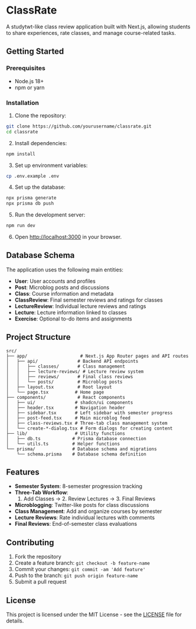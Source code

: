 # ClassRate

A studytwt-like class review application built with Next.js, allowing students to share experiences, rate classes, and manage course-related tasks.

## Getting Started

### Prerequisites

- Node.js 18+ 
- npm or yarn

### Installation

1. Clone the repository:
```bash
git clone https://github.com/yourusername/classrate.git
cd classrate
```

2. Install dependencies:
```bash
npm install
```

3. Set up environment variables:
```bash
cp .env.example .env
```

4. Set up the database:
```bash
npx prisma generate
npx prisma db push
```

5. Run the development server:
```bash
npm run dev
```

6. Open [http://localhost:3000](http://localhost:3000) in your browser.

## Database Schema

The application uses the following main entities:

- **User**: User accounts and profiles
- **Post**: Microblog posts and discussions  
- **Class**: Course information and metadata
- **ClassReview**: Final semester reviews and ratings for classes
- **LectureReview**: Individual lecture reviews and ratings
- **Lecture**: Lecture information linked to classes
- **Exercise**: Optional to-do items and assignments

## Project Structure

```
src/
├── app/                    # Next.js App Router pages and API routes
│   ├── api/               # Backend API endpoints
│   │   ├── classes/       # Class management
│   │   ├── lecture-reviews/ # Lecture review system  
│   │   ├── reviews/       # Final class reviews
│   │   └── posts/         # Microblog posts
│   ├── layout.tsx         # Root layout
│   └── page.tsx          # Home page
├── components/            # React components
│   ├── ui/               # shadcn/ui components
│   ├── header.tsx        # Navigation header
│   ├── sidebar.tsx       # Left sidebar with semester progress
│   ├── post-feed.tsx     # Main microblog feed
│   ├── class-reviews.tsx # Three-tab class management system
│   └── create-*-dialog.tsx # Form dialogs for creating content
├── lib/                  # Utility functions
│   ├── db.ts            # Prisma database connection
│   └── utils.ts         # Helper functions
└── prisma/              # Database schema and migrations
    └── schema.prisma    # Database schema definition
```

## Features

- **Semester System**: 8-semester progression tracking
- **Three-Tab Workflow**: 
  1. Add Classes → 2. Review Lectures → 3. Final Reviews
- **Microblogging**: Twitter-like posts for class discussions
- **Class Management**: Add and organize courses by semester
- **Lecture Reviews**: Rate individual lectures with comments
- **Final Reviews**: End-of-semester class evaluations

## Contributing

1. Fork the repository
2. Create a feature branch: `git checkout -b feature-name`
3. Commit your changes: `git commit -am 'Add feature'`
4. Push to the branch: `git push origin feature-name`
5. Submit a pull request

## License

This project is licensed under the MIT License - see the [LICENSE](LICENSE) file for details.
